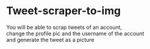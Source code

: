 # Tweet-scraper-to-img  
You will be able to scrap tweets of an account,   
change the profile pic and the username of the account   
and generate the tweet as a picture 
